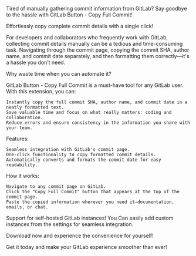 Tired of manually gathering commit information from GitLab? Say goodbye to the hassle with GitLab Button - Copy Full Commit!

Effortlessly copy complete commit details with a single click!

For developers and collaborators who frequently work with GitLab, collecting commit details manually can be a tedious and time-consuming task. Navigating through the commit page, copying the commit SHA, author name, and commit date separately, and then formatting them correctly—it's a hassle you don’t need.

Why waste time when you can automate it?

GitLab Button - Copy Full Commit is a must-have tool for any GitLab user. With this extension, you can:

    Instantly copy the full commit SHA, author name, and commit date in a neatly formatted text.
    Save valuable time and focus on what really matters: coding and collaboration.
    Reduce errors and ensure consistency in the information you share with your team.

Features:

    Seamless integration with GitLab's commit page.
    One-click functionality to copy formatted commit details.
    Automatically converts and formats the commit date for easy readability.

How it works:

    Navigate to any commit page on GitLab.
    Click the "Copy Full Commit" button that appears at the top of the commit page.
    Paste the copied information wherever you need it—documentation, emails, or chat.

Support for self-hosted GitLab instances! You Can easily add custom instances from the settings for seamless integration.

 Download now and experience the convenience for yourself!

Get it today and make your GitLab experience smoother than ever!
